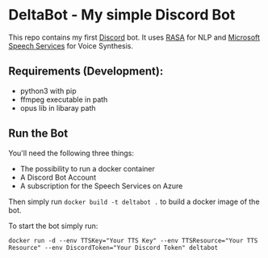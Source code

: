 # DeltaBot - My simple Discord Bot
This repo contains my first [Discord](https://discordapp.com/) bot. It uses [RASA]("https://rasa.com") for NLP and [Microsoft Speech Services](https://docs.microsoft.com/en-us/azure/cognitive-services/speech-service/) for Voice Synthesis.

## Requirements (Development):
- python3 with pip
- ffmpeg executable in path
- opus lib in libaray path

## Run the Bot
You'll need the following three things:
* The possibility to run a docker container
* A Discord Bot Account
* A subscription for the Speech Services on Azure

Then simply run ``docker build -t deltabot .`` to build a docker image of the bot.
 
To start the bot simply run:

``docker run -d --env TTSKey="Your TTS Key" --env TTSResource="Your TTS Resource" --env DiscordToken="Your Discord Token" deltabot``
